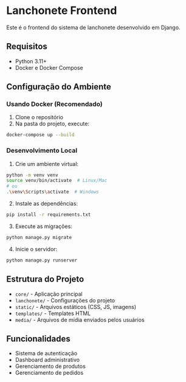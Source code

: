 # Lanchonete Frontend

Este é o frontend do sistema de lanchonete desenvolvido em Django.

## Requisitos

- Python 3.11+
- Docker e Docker Compose

## Configuração do Ambiente

### Usando Docker (Recomendado)

1. Clone o repositório
2. Na pasta do projeto, execute:
```bash
docker-compose up --build
```

### Desenvolvimento Local

1. Crie um ambiente virtual:
```bash
python -m venv venv
source venv/bin/activate  # Linux/Mac
# ou
.\venv\Scripts\activate  # Windows
```

2. Instale as dependências:
```bash
pip install -r requirements.txt
```

3. Execute as migrações:
```bash
python manage.py migrate
```

4. Inicie o servidor:
```bash
python manage.py runserver
```

## Estrutura do Projeto

- `core/` - Aplicação principal
- `lanchonete/` - Configurações do projeto
- `static/` - Arquivos estáticos (CSS, JS, imagens)
- `templates/` - Templates HTML
- `media/` - Arquivos de mídia enviados pelos usuários

## Funcionalidades

- Sistema de autenticação
- Dashboard administrativo
- Gerenciamento de produtos
- Gerenciamento de pedidos 